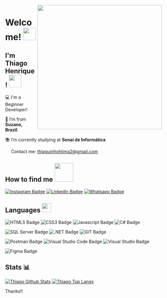 <img align="right" width="400" height="400" src="https://media.giphy.com/media/IThjAlJnD9WNO/giphy.gif">

# Welcome! <img src=https://github.com/TheDudeThatCode/TheDudeThatCode/blob/master/Assets/Hi.gif width="40">

 

## I'm Thiago Henrique! <img src=https://github.com/TheDudeThatCode/TheDudeThatCode/blob/master/Assets/Developer.gif width="40">

 

:computer: I'm a Beginner Developer!

:house_with_garden: I’m from **Suzano, Brazil**.

:books: I’m currently studying at **Senai de Informática**

<img src=https://github.com/TheDudeThatCode/TheDudeThatCode/blob/master/Assets/Gmail.svg width="15"> Contact me: thiaguinhohlima2@gmail.com

 

## How to find me <img src=https://github.com/TheDudeThatCode/TheDudeThatCode/blob/master/Assets/Handshake.gif width="60">

[![Instagram Badge](https://img.shields.io/badge/Instagram-E4405F?style=for-the-badge&logo=instagram&logoColor=white)](https://www.instagram.com/rike_thiagx/) [![Linkedin Badge](https://img.shields.io/badge/LinkedIn-0077B5?style=for-the-badge&logo=linkedin&logoColor=white)](https://www.linkedin.com/in/thiago-henrique-855616213/) [![Whatsapp Badge](	https://img.shields.io/badge/WhatsApp-25D366?style=for-the-badge&logo=whatsapp&logoColor=white)](wa.me/5511969801353)




## Languages <img src=https://github.com/TheDudeThatCode/TheDudeThatCode/blob/master/Assets/Medal.gif width="30">
![HTML5 Badge](https://img.shields.io/badge/HTML5-E34F26?style=for-the-badge&logo=html5&logoColor=white) ![CSS3 Badge](https://img.shields.io/badge/CSS3-1572B6?style=for-the-badge&logo=css3&logoColor=white) ![Javascript Badge](https://img.shields.io/badge/JavaScript-F7DF1E?style=for-the-badge&logo=javascript&logoColor=black) ![C# Badge](https://img.shields.io/badge/C%23-239120?style=for-the-badge&logo=c-sharp&logoColor=white)

![SQL Server Badge](https://img.shields.io/badge/Microsoft%20SQL%20Sever-CC2927?style=for-the-badge&logo=microsoft%20sql%20server&logoColor=white) ![.NET Badge](https://img.shields.io/badge/.NET-512BD4?style=for-the-badge&logo=dotnet&logoColor=white) ![GIT Badge](https://img.shields.io/badge/Git-F05032?style=for-the-badge&logo=git&logoColor=white) 

![Postman Badge](https://img.shields.io/badge/Postman-FF6C37?style=for-the-badge&logo=Postman&logoColor=white) ![Visual Studio Code Badge](https://img.shields.io/badge/Visual_Studio_Code-0078D4?style=for-the-badge&logo=visual%20studio%20code&logoColor=white) ![Visual Studio Badge](https://img.shields.io/badge/Visual_Studio-5C2D91?style=for-the-badge&logo=visual%20studio&logoColor=white)

![Figma Badge](https://img.shields.io/badge/Figma-F24E1E?style=for-the-badge&logo=figma&logoColor=white)



## Stats :bar_chart:
[![Thiago Github Stats](https://github-readme-stats.vercel.app/api?username=rike-thiago&theme=chartreuse-dark&show_icons=true)](https://github.com/rike-thiago/github-readme-stats) 
[![Thiago Top Langs](https://github-readme-stats.vercel.app/api/top-langs/?username=rike-thiago&theme=chartreuse-dark)](https://github.com/rike-thiago/github-readme-stats)

Thanks!!
